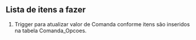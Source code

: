 Lista de itens a fazer
----------------------
1. Trigger para atualizar valor de Comanda conforme itens são inseridos na tabela Comanda_Opcoes.

